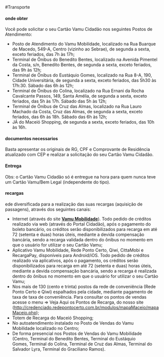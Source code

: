 #Transporte

#### onde obter
Você pode solicitar o seu Cartão Vamu Cidadão nos seguintes Postos de Atendimento:

-   Posto de Atendimento do Vamu Mobilidade, localizado na Rua Buarque de Macedo, 549-A, Centro (vizinho ao Sebrae), de segunda a sexta, exceto feriados, das 7h às 17h;
-   Terminal de Ônibus do Benedito Bentes, localizado na Avenida Pimentel da Costa, s/n, Benedito Bentes, de segunda a sexta, exceto feriados, das 9h às 12h;
-   Terminal de Ônibus do Eustáquio Gomes, localizado na Rua 8-A, 190, Cidade Universitária, de segunda a sexta, exceto feriados, das 5h30 às 17h:30. Sábado das 6h às 12h;
-   Terminal de Ônibus do Colina, localizado na Rua Ernani da Rocha Cavalcante Passos, 149, Santa Amélia, de segunda a sexta, exceto feriados, das 5h às 17h. Sábado das 5h às 12h;
-   Terminal de Ônibus de Cruz das Almas, localizado na Rua Lauro Machado da Costa, Cruz das Almas, de segunda a sexta, exceto feriados, das 6h às 18h. Sábado das 6h às 12h;
-   JÁ do Maceió Shopping, de segunda a sexta, exceto feriados, das 10h às 16h.

#### documentos necessarios 
Basta apresentar os originais de RG, CPF e Comprovante de Residência atualizado com CEP e realizar a solicitação do seu Cartão Vamu Cidadão.

#### Entrega
Obs: o Cartão Vamu Cidadão só é entregue na hora para quem nunca teve um Cartão Vamu/Bem Legal (independente do tipo).

#### recargas
ede diversificada para a realização das suas recargas (aquisição de passagens), através dos seguintes canais:

-   Internet (através do site **[Vamu Mobilidade](https://vamumobilidade.com.br/)**). Todo pedido de créditos realizado via web (através do Portal Cidadão), após o pagamento do boleto bancário, os créditos serão disponibilizados para recarga em até 72 (setenta e duas) horas úteis, mediante a devida compensação bancária, sendo a recarga validada dentro do ônibus no momento em que o usuário for utilizar o seu Cartão Vamu;
-   Aplicativo Vamu Mobilidade, Rede Ponto Certo, Qiwi, CittaMobi e RecargaPay, disponíveis para Android/iOS. Todo pedido de créditos realizado via aplicativos, após o pagamento, os créditos serão disponibilizados para recarga em até 72 (setenta e duas) horas úteis, mediante a devida compensação bancária, sendo a recarga é realizada dentro do ônibus no momento em que o usuário for utilizar o seu Cartão Vamu;
-   Nos mais de 130 (cento e trinta) postos da rede de conveniência (Rede Ponto Certo e Qiwi) espalhados pela cidade, mediante pagamento de taxa de taxa de conveniência. Para consultar os pontos de vendas acesse o menu => Veja Aqui os Pontos de Recarga, do nosso site (http://credenciado.redepontocerto.com.br/modulos/mapaMaceio/mapaMaceio.php);
-   Totem de Recarga do Maceió Shopping;
-   No autoatendimento instalado no Posto de Vendas do Vamu Mobilidade localizado no Centro;
-   De forma presencial nos Postos de Vendas do Vamu Mobilidade (Centro, Terminal do Benedito Bentes, Terminal do Eustáquio Gomes, Terminal do Colina, Terminal de Cruz das Almas, Terminal do Salvador Lyra, Terminal do Graciliano Ramos).